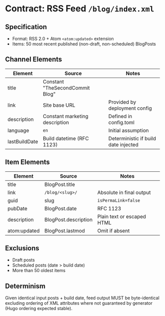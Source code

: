 # Contract: RSS Feed `/blog/index.xml`

## Specification
- Format: RSS 2.0 + Atom `<atom:updated>` extension
- Items: 50 most recent published (non-draft, non-scheduled) BlogPosts

## Channel Elements
| Element | Source | Notes |
|---------|--------|-------|
| title | Constant "TheSecondCommit Blog" | |
| link | Site base URL | Provided by deployment config |
| description | Constant marketing description | Defined in config.toml |
| language | `en` | Initial assumption |
| lastBuildDate | Build datetime (RFC 1123) | Deterministic if build date injected |

## Item Elements
| Element | Source | Notes |
|---------|--------|-------|
| title | BlogPost.title | |
| link | `/blog/<slug>/` | Absolute in final output |
| guid | slug | `isPermaLink=false` |
| pubDate | BlogPost.date | RFC 1123 |
| description | BlogPost.description | Plain text or escaped HTML |
| atom:updated | BlogPost.lastmod | Omit if absent |

## Exclusions
- Draft posts
- Scheduled posts (date > build date)
- More than 50 oldest items

## Determinism
Given identical input posts + build date, feed output MUST be byte-identical excluding ordering of XML attributes where not guaranteed by generator (Hugo ordering expected stable).
